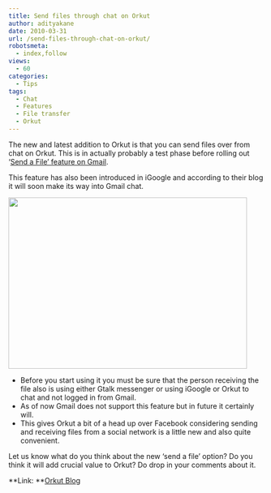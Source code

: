 ```yaml
---
title: Send files through chat on Orkut
author: adityakane
date: 2010-03-31
url: /send-files-through-chat-on-orkut/
robotsmeta:
  - index,follow
views:
  - 60
categories:
  - Tips
tags:
  - Chat
  - Features
  - File transfer
  - Orkut
---
```

The new and latest addition to Orkut is that you can send files over from chat on Orkut. This is in actually probably a test phase before rolling out &#8216;[Send a File&#8217; feature on Gmail][1].

This feature has also been introduced in iGoogle and according to their blog it will soon make its way into Gmail chat.

<a href="http://orkutdiary.com/features/send-files-through-chat-on-orkut/attachment/orkut_chat_send_files/" onclick="_gaq.push(['_trackEvent', 'outbound-article', 'http://orkutdiary.com/features/send-files-through-chat-on-orkut/attachment/orkut_chat_send_files/', '']);" rel="attachment wp-att-619"><img class="aligncenter size-full  wp-image-50252" src="http://cdn.devilsworkshop.org/files/2010/03/orkut_chat_send_files.png" alt="" width="470" height="338" /></a>

  * Before you start using it you must be sure that the person receiving the file also is using either Gtalk messenger or using iGoogle or Orkut to chat and not logged in from Gmail.
  * As of now Gmail does not support this feature but in future it certainly will.
  * This gives Orkut a bit of a head up over Facebook considering sending and receiving files from a social network is a little new and also quite convenient.

Let us know what do you think about the new &#8216;send a file&#8217; option? Do you think it will add crucial value to Orkut? Do drop in your comments about it.

**Link: **<a href="http://en.blog.orkut.com/2010/03/file-transfer-in-orkut-and-igoogle-chat.html" onclick="_gaq.push(['_trackEvent', 'outbound-article', 'http://en.blog.orkut.com/2010/03/file-transfer-in-orkut-and-igoogle-chat.html', 'Orkut Blog']);" >Orkut Blog</a>

 [1]: http://devilsworkshop.org/gmail-chat-launching-file-transfer-feature/
